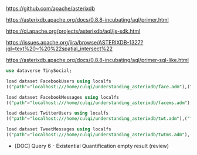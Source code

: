 https://github.com/apache/asterixdb

https://asterixdb.apache.org/docs/0.8.8-incubating/aql/primer.html

https://ci.apache.org/projects/asterixdb/aql/js-sdk.html

https://issues.apache.org/jira/browse/ASTERIXDB-1327?jql=text%20~%20%22spatial_intersect%22

https://asterixdb.apache.org/docs/0.8.8-incubating/aql/primer-sql-like.html

```sql
use dataverse TinySocial;

load dataset FacebookUsers using localfs
(("path"="localhost:///home/culqi/understanding_asterixdb/face.adm"),("format"="adm"));

load dataset FacebookMessages using localfs
(("path"="localhost:///home/culqi/understanding_asterixdb/facems.adm"),("format"="adm"));

load dataset TwitterUsers using localfs
(("path"="localhost:///home/culqi/understanding_asterixdb/twt.adm"),("format"="adm"));

load dataset TweetMessages using localfs
(("path"="localhost:///home/culqi/understanding_asterixdb/twtms.adm"),("format"="adm"));
```

- [DOC] Query 6 - Existential Quantification empty result (review)
